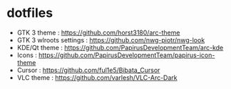 # dotfiles
- GTK 3 theme : https://github.com/horst3180/arc-theme
- GTK 3 wlroots settings : https://github.com/nwg-piotr/nwg-look
- KDE/Qt theme : https://github.com/PapirusDevelopmentTeam/arc-kde
- Icons : https://github.com/PapirusDevelopmentTeam/papirus-icon-theme
- Cursor : https://github.com/ful1e5/Bibata_Cursor 
- VLC theme : https://github.com/varlesh/VLC-Arc-Dark
